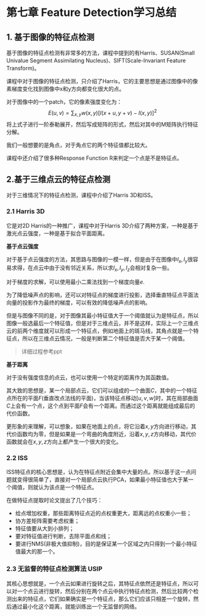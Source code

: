 # 第七章 Feature Detection学习总结

## 1. 基于图像的特征点检测

基于图像的特征点检测有非常多的方法，课程中提到的有Harris、SUSAN(Small Univalue Segment Assimilating Nucleus)、SIFT(Scale-Invariant Feature Transform)。

课程中对于图像的特征点检测，只介绍了Harris，它的主要思想是通过图像中的像素梯度变化找到图像中x和y方向都变化很大的点。

对于图像中的一个patch，它的像素强度变化为：
$$
E(u,v) = \sum_{x,y} w(x,y) [I(x+u, y+v) - I(x,y)]^2
$$
将上式子进行一阶泰勒展开，然后写成矩阵的形式，然后对其中的M矩阵执行特征分解。

我们一般想要的是角点，对于角点它的两个特征值都比较大。

课程中还介绍了很多种Response Function R来判定一个点是不是特征点。

## 2.基于三维点云的特征点检测

对于三维情况下的特征点检测，课程中介绍了Harris 3D和ISS。

### 2.1 Harris 3D

它是对2D Harris的一种推广，课程中对于Harris 3D介绍了两种方案，一种是基于激光点云强度，一种是基于拟合平面距离。

__基于点云强度__

对于基于点云强度的方法，其思路与图像的一模一样，但是由于在图像中$I_x,I_y$很容易求得，在点云中由于没有邻近关系，所以求$I_x,I_y,I_z$会相对复杂一些。

对于梯度的求解，可以使用最小二乘法找到一个梯度向量$e$.

为了降低噪声点的影响，还可以对特征点的梯度进行投影，选择垂直特征点平面法向量的投影作为最终的梯度，可以有效的降低噪声点的影响。

但是与图像不同的是，对于图像其最小特征值大于一个阈值就认为是特征点，所以图像一般选最后一个特征值，但是对于三维点云，并不是这样，实际上一个三维点云的前两个维度就可以形成一个特征点，例如地面上的斑马线，其角点就是一个特征点，所以在三维点云情况，一般是判断第二个特征值是否大于某一个阈值。

> 详细过程参考ppt

__基于距离__

对于没有强度信息的点云，也可以使用一个特定的距离作为其函数值。

其大致的思想是，某一个局部点云，它们可以组成的一个曲面$C$，其中的一个特征点所在的平面$F$(垂直改点法线的平面)，当该特征点移动$[u,v,w]$时，其在局部曲面$C$上会有一个点，这个点到平面$F$会有一个距离。而通过这个距离就能组成最后的代价函数。

更形象的来理解，可以想象，如果在地面上的点，将它沿着$x,y$方向进行移动，其代价函数均为零，但是如果是一个弯曲的角度附近，沿着$x,y,z$方向移动，其代价函数就会在$x,y,z$方向上都产生一个很大的变化。

### 2.2 ISS

ISS特征点的核心思想是，认为在特征点附近会集中大量的点。所以基于这一点问题就变得很简单了，直接对一个局部点云执行PCA，如果最小特征值也大于某一个阈值，则就认为该点是一个特征点。

在做特征点提取时论文提出了几个技巧：

- 给点增加权重，那些距离特征点近的点权重更大，距离远的点权重小一些；
- 协方差矩阵需要考虑权重；
- 特征值要从大到小排列；
- 要对特征值进行判断，去除平面点和线；
- 要进行NMS(非极大值抑制)，目的是保证某一个区域之内只得到一个最小特征值最大的那一个。

### 2.3 无监督的特征点检测算法 USIP

其核心思想就是，一个点云如果进行旋转之后，其特征点依然还是特征点，所以可以对一个点云进行旋转，然后分别在两个点云中执行特征点检测，然后比较两个检测出来的特征点，它们如果确实是一个特征点，那么它们应该只相差一个旋转，然后通过最小化这个距离，就能训练出一个无监督的网络。
